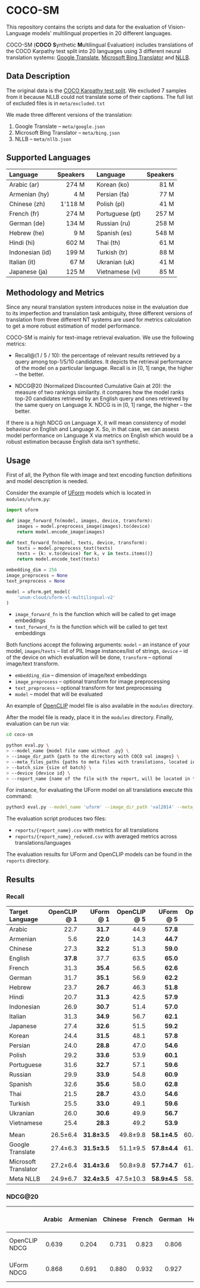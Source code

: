 # COCO-SM

This repository contains the scripts and data for the evaluation of Vision-Language models' multilingual properties in 20 different languages.

COCO-SM (**COCO** **S**ynthetic **M**ultilingual Evaluation) includes translations of the COCO Karpathy test split into 20 languages using 3 different neural translation systems: [Google Translate](https://translate.google.com), [Microsoft Bing Translator](https://www.bing.com/translator) and [NLLB](https://ai.meta.com/research/no-language-left-behind/).

## Data Description

The original data is the [COCO Karpathy test split](https://www.kaggle.com/datasets/shtvkumar/karpathy-splits). We excluded 7 samples from it because NLLB could not translate some of their captions. The full list of excluded files is in `meta/excluded.txt`

We made three different versions of the translation:

1. Google Translate – `meta/google.json`
2. Microsoft Bing Translator – `meta/bing.json`
3. NLLB – `meta/nllb.json`

## Supported Languages

| Language        | Speakers |     |  Language         | Speakers |
| :-------------- | -------: | --: | :--------------- |---------:|
| Arabic (ar)     |    274 M |     | Korean (ko)      |     81 M |
| Armenian (hy)   |      4 M |     |  Persian (fa)     |     77 M |
| Chinese (zh)    |  1'118 M |     |  Polish (pl)      |     41 M |
| French (fr)     |    274 M |     |  Portuguese (pt)  |    257 M |
| German (de)     |    134 M |     |  Russian (ru)     |    258 M |
| Hebrew (he)     |      9 M |     |  Spanish (es)     |    548 M |
| Hindi (hi)      |    602 M |     |  Thai (th)        |     61 M |
| Indonesian (id) |    199 M |     |  Turkish (tr)     |     88 M |
| Italian (it)    |    67 M  |     |  Ukranian (uk)    |     41 M |
| Japanese (ja)   |    125 M |     |  Vietnamese (vi)  |     85 M |

## Methodology and Metrics

Since any neural translation system introduces noise in the evaluation due to its imperfection and translation task ambiguity, three different versions of translation from three different NT systems are used for metrics calculation to get a more robust estimation of model performance.

COCO-SM is mainly for text-image retrieval evaluation. We use the following metrics:

* Recall@(1 / 5 / 10): the percentage of relevant results retrieved by a query among top-1/5/10 candidates. It depicts the retrieval performance of the model on a particular language. Recall is in [0, 1] range, the higher – the better.

* NDCG@20 (Normalized Discounted Cumulative Gain at 20): the measure of two rankings similarity. it compares how the model ranks top-20 candidates retrieved by an English query and ones retrieved by the same query on Language X. NDCG is in [0, 1] range, the higher – the better.

If there is a high NDCG on Language X, it will mean consistency of model behaviour on English and Language X. So, in that case, we can assess model performance on Language X via metrics on English which would be a robust estimation because English data isn't synthetic.

## Usage

First of all, the Python file with image and text encoding function definitions and model description is needed. 

Consider the example of [UForm](https://github.com/unum-cloud/uform) models which is located in `modules/uform.py`:

```python
import uform

def image_forward_fn(model, images, device, transform):
    images = model.preprocess_image(images).to(device)
    return model.encode_image(images)

def text_forward_fn(model, texts, device, transform):
    texts = model.preprocess_text(texts)
    texts = {k: v.to(device) for k, v in texts.items()}
    return model.encode_text(texts)

embedding_dim = 256
image_preprocess = None
text_preprocess = None

model = uform.get_model(
    'unum-cloud/uform-vl-multilingual-v2'
)
```

* `image_forward_fn` is the function which will be called to get image embeddings
* `text_forward_fn` is the function which will be called to get text embeddings

Both functions accept the following arguments: `model` – an instance of your model, `images`/`texts` – list of PIL Image instances/list of strings, `device` – id of the device on which evaluation will be done, `transform` – optional image/text transform.

* `embedding_dim` – dimension of image/text embeddings
* `image_preprocess` – optional transform for image preprocessing
* `text_preprocess` – optional transform for text preprocessing
* `model` – model that will be evaluated

An example of [OpenCLIP](https://github.com/mlfoundations/open_clip) model file is also available in the `modules` directory.

After the model file is ready, place it in the `modules` directory.
Finally, evaluation can be run via:

```bash
cd coco-sm

python eval.py \
> --model_name {model file name without .py} \
> --image_dir_path {path to the directory with COCO val images} \
> --meta_files_paths {paths to meta files with translations, located in the meta directory} \
> --batch_size {size of batch} \
> --device {device id} \
> --report_name {name of the file with the report, will be located in the reports directory}
```

For instance, for evaluating the UForm model on all translations execute this command:

```bash
python3 eval.py --model_name 'uform' --image_dir_path 'val2014' --meta_files_paths 'meta/google.json' 'meta/bing.json' 'meta/nllb.json' --batch_size 512 --device 'cuda:0' --report_name 'uform-multilingual-v2'
```

The evaluation script produces two files:

* `reports/{report_name}.csv` with metrics for all translations 
* `reports/{report_name}_reduced.csv` with averaged metrics across translations/languages

The evaluation results for UForm and OpenCLIP models can be found in the `reports` directory.


## Results

### Recall

| Target Language       | OpenCLIP @ 1 | UForm @ 1     | OpenCLIP @ 5 | UForm @ 5     | OpenCLIP @ 10 | UForm @ 10     | Speakers |
| :-------------------- | -----------: | ------------: | -----------: | -------------:| ------------: | --------------:| -------: |
| Arabic             |         22.7 |      **31.7** |         44.9 |      **57.8** |          55.8 |       **69.2** |    274 M |
| Armenian           |          5.6 |      **22.0** |         14.3 |      **44.7** |          20.2 |       **56.0** |      4 M |
| Chinese            |         27.3 |      **32.2** |         51.3 |      **59.0** |          62.1 |       **70.5** |  1'118 M |
| English            |     **37.8** |          37.7 |         63.5 |      **65.0** |          73.5 |       **75.9** |  1'452 M |
| French             |         31.3 |      **35.4** |         56.5 |      **62.6** |          67.4 |       **73.3** |    274 M |
| German             |         31.7 |      **35.1** |         56.9 |      **62.2** |          67.4 |       **73.3** |    134 M |
| Hebrew             |         23.7 |      **26.7** |         46.3 |      **51.8** |          57.0 |       **63.5** |      9 M |
| Hindi              |         20.7 |      **31.3** |         42.5 |      **57.9** |          53.7 |       **69.6** |    602 M |
| Indonesian         |         26.9 |      **30.7** |         51.4 |      **57.0** |          62.7 |       **68.6** |    199 M |
| Italian            |         31.3 |      **34.9** |         56.7 |      **62.1** |          67.1 |       **73.1** |     67 M |
| Japanese           |         27.4 |      **32.6** |         51.5 |      **59.2** |          62.6 |       **70.6** |    125 M |
| Korean             |         24.4 |      **31.5** |         48.1 |      **57.8** |          59.2 |       **69.2** |     81 M |
| Persian            |         24.0 |      **28.8** |         47.0 |      **54.6** |          57.8 |       **66.2** |     77 M |
| Polish             |         29.2 |      **33.6** |         53.9 |      **60.1** |          64.7 |       **71.3** |     41 M |
| Portuguese         |         31.6 |      **32.7** |         57.1 |      **59.6** |          67.9 |       **71.0** |    257 M |
| Russian            |         29.9 |      **33.9** |         54.8 |      **60.9** |          65.8 |       **72.0** |    258 M |
| Spanish            |         32.6 |      **35.6** |         58.0 |      **62.8** |          68.8 |       **73.7** |    548 M |
| Thai               |         21.5 |      **28.7** |         43.0 |      **54.6** |          53.7 |       **66.0** |     61 M |
| Turkish            |         25.5 |      **33.0** |         49.1 |      **59.6** |          60.3 |       **70.8** |     88 M |
| Ukranian           |         26.0 |      **30.6** |         49.9 |      **56.7** |          60.9 |       **68.1** |     41 M |
| Vietnamese         |         25.4 |      **28.3** |         49.2 |      **53.9** |          60.3 |       **65.5** |     85 M |
|                       |              |               |              |               |               |                |          |
| Mean                  |     26.5±6.4 |  **31.8±3.5** |     49.8±9.8 |  **58.1±4.5** |     60.4±10.6 |   **69.4±4.3** |        - |
| Google Translate      |     27.4±6.3 |  **31.5±3.5** |     51.1±9.5 |  **57.8±4.4** |     61.7±10.3 |   **69.1±4.3** |        - |
| Microsoft Translator  |     27.2±6.4 |  **31.4±3.6** |     50.8±9.8 |  **57.7±4.7** |     61.4±10.6 |   **68.9±4.6** |        - |
| Meta NLLB             |     24.9±6.7 |  **32.4±3.5** |    47.5±10.3 |  **58.9±4.5** |     58.2±11.2 |   **70.2±4.3** |        - |

### NDCG@20

|               |     Arabic |     Armenian |     Chinese |     French |     German |     Hebrew |     Hindi |     Indonesian |     Italian |     Japanese |     Korean |     Persian |     Polish |     Portuguese |     Russian |     Spanish |     Thai |     Turkish |     Ukranian |     Vietnamese |   Mean (all) | Mean (Google Translate) | Mean(Microsoft Translator) | Mean(NLLB)
| :------------ | ----: | ----: | ----: | ----: | ----: | ----: | ----: | ----: | ----: | ----: | ----: | ----: | ----: | ----: | ----: | ----: | ----: | ----: | ----: | ----: | ----: | ----: | ----: | ----: |
| OpenCLIP NDCG | 0.639 | 0.204 | 0.731 | 0.823 | 0.806 | 0.657 | 0.616 | 0.733 | 0.811 | 0.737 | 0.686 | 0.667 | 0.764 | 0.832 | 0.777 | 0.849 | 0.606 | 0.701 | 0.704 | 0.697 | 0.716 ± 0.149 | 0.732 ± 0.145 | 0.730 ± 0.149 | 0.686 ± 0.158
| UForm NDCG    | 0.868 | 0.691 | 0.880 | 0.932 | 0.927 | 0.791 | 0.879 | 0.870 | 0.930 | 0.885 | 0.869 | 0.831 | 0.897 | 0.897 | 0.906 | 0.939 | 0.822 | 0.898 | 0.851 | 0.818 | 0.875 ± 0.064 | 0.869 ± 0.063 | 0.869 ± 0.066 | 0.888 ± 0.064